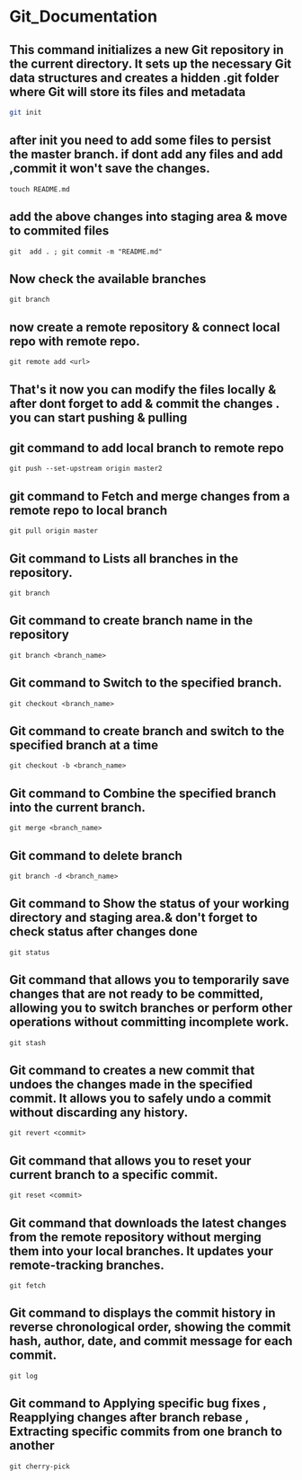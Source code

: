 # Git_Documentation

## This command initializes a new Git repository in the current directory. It sets up the necessary Git data structures and creates a hidden .git folder where Git will store its files and metadata
```sh
git init
```
## after init you need to add some files to persist the master branch. if dont add any files and add ,commit it won't save the changes.
```
touch README.md
```
## add the above changes into staging area & move to commited files
```
git  add . ; git commit -m "README.md"

```
## Now check the available branches
```
git branch
```

## now create a remote repository & connect local repo with remote repo.
```
git remote add <url>
```
## That's it now you can modify the files locally & after dont forget to add & commit the changes . you can start pushing & pulling

## git command to add local branch to remote repo
```
git push --set-upstream origin master2
```
## git command to Fetch and merge changes from a remote repo to  local branch 
```
git pull origin master
```
 ## Git command to Lists all branches in the repository.
 ```
git branch
```
## Git command to create branch name in the repository
```
git branch <branch_name>
```
##  Git command to Switch to the specified branch.
```
git checkout <branch_name>
```
##  Git command to create branch and switch to the specified branch at a time
```
git checkout -b <branch_name>
```
##  Git command to Combine the specified branch into the current branch.
```
git merge <branch_name>
```
##  Git command to delete branch
```
git branch -d <branch_name>
```
##  Git command to Show the status of your working directory and staging area.& don't forget to check status after changes done 
```
git status
```
##  Git command that allows you to temporarily save changes that are not ready to be committed, allowing you to switch branches or perform other operations without committing incomplete work.
```
git stash

```
##  Git command to creates a new commit that undoes the changes made in the specified commit. It allows you to safely undo a commit without discarding any history.
```
git revert <commit>
```
##  Git command that allows you to reset your current branch to a specific commit. 
```
git reset <commit>
```
##  Git command that downloads the latest changes from the remote repository without merging them into your local branches. It updates your remote-tracking branches.
```
git fetch
```
##  Git command to displays the commit history in reverse chronological order, showing the commit hash, author, date, and commit message for each commit.
```
git log
```
##  Git command to Applying specific bug fixes , Reapplying changes after branch rebase , Extracting specific commits from one branch to another
```
git cherry-pick
```

